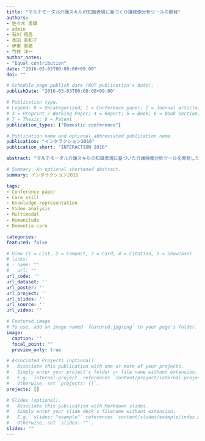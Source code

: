 ```yaml
---
title: "マルチモーダル介護スキルの知識表現に基づく介護映像分析ツールの開発"
authors:
- 佐々木 勇輝
- admin
- 石川 翔吾
- 本田 美和子
- 伊東 美緒
- 竹林 洋一
author_notes:
- "Equal contribution"
date: "2016-03-03T00:00:00+09:00"
doi: ""

# Schedule page publish date (NOT publication's date).
publishDate: "2016-03-03T00:00:00+09:00"

# Publication type.
# Legend: 0 = Uncategorized; 1 = Conference paper; 2 = Journal article;
# 3 = Preprint / Working Paper; 4 = Report; 5 = Book; 6 = Book section;
# 7 = Thesis; 8 = Patent
publication_types: ["Domestic conference"]

# Publication name and optional abbreviated publication name.
publication: "インタラクション2016"
publication_short: "INTERACTION 2016"

abstract: "マルチモーダル介護スキルの知識表現に基づいた介護映像分析ツールを開発した．認知症ケアメソッドのユマニチュードに着目し，専門家との議論を通じてスキルを表現するための知識意味構造を設計した．知識表現に基づく介護映像分析ツールは，記述結果を可視化しながら事例を分析・評価・修正することを可能とする．介護スキルを同時に複数使うことができるかという観点で分析を行い，本ツールの有効性を確認した．"

# Summary. An optional shortened abstract.
summary: インタラクション2016

tags:
- Conference paper
- Care skill
- Knowledge representation
- Video analysis
- Multimodal
- Humanitude
- Dementia care

categories: 
featured: false

# View (1 = List, 2 = Compact, 3 = Card, 4 = Citation, 5 = Showcase)
# links:
# - name: ""
#   url: ""
url_code: ''
url_dataset: ''
url_poster: ''
url_project: ''
url_slides: ''
url_source: ''
url_video: ''

# Featured image
# To use, add an image named `featured.jpg/png` to your page's folder. 
image:
  caption: ''
  focal_point: ""
  preview_only: true

# Associated Projects (optional).
#   Associate this publication with one or more of your projects.
#   Simply enter your project's folder or file name without extension.
#   E.g. `internal-project` references `content/project/internal-project/index.md`.
#   Otherwise, set `projects: []`.
projects: []

# Slides (optional).
#   Associate this publication with Markdown slides.
#   Simply enter your slide deck's filename without extension.
#   E.g. `slides: "example"` references `content/slides/example/index.md`.
#   Otherwise, set `slides: ""`.
slides: ""
---
```

